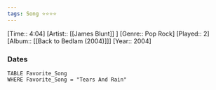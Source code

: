 ```yaml
---
tags: Song ⭐⭐⭐⭐ 
---
```

[Time:: 4:04]
[Artist:: [[James Blunt]] ]
[Genre:: Pop Rock]
[Played:: 2]
[Album:: [[Back to Bedlam (2004)]]]
[Year:: 2004]
### Dates
````dataview
TABLE Favorite_Song
WHERE Favorite_Song = "Tears And Rain"
````